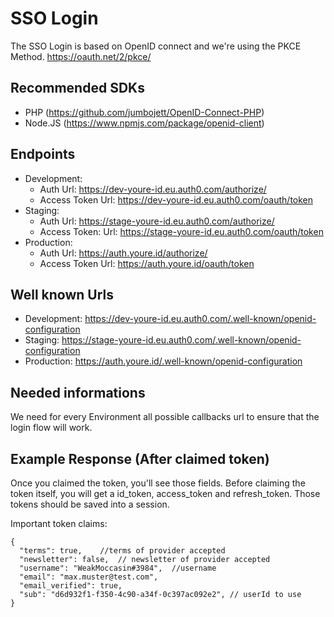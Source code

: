 # SSO Login

The SSO Login is based on OpenID connect and we're using the PKCE Method.
https://oauth.net/2/pkce/

## Recommended SDKs

* PHP (https://github.com/jumbojett/OpenID-Connect-PHP)
* Node.JS (https://www.npmjs.com/package/openid-client)

## Endpoints

* Development:
  * Auth Url: https://dev-youre-id.eu.auth0.com/authorize/
  * Access Token Url: https://dev-youre-id.eu.auth0.com/oauth/token
* Staging:
  * Auth Url: https://stage-youre-id.eu.auth0.com/authorize/
  * Access Token: Url: https://stage-youre-id.eu.auth0.com/oauth/token
* Production:
  * Auth Url: https://auth.youre.id/authorize/
  * Access Token Url: https://auth.youre.id/oauth/token
 
## Well known Urls

* Development: https://dev-youre-id.eu.auth0.com/.well-known/openid-configuration
* Staging: https://stage-youre-id.eu.auth0.com/.well-known/openid-configuration
* Production: https://auth.youre.id/.well-known/openid-configuration

##  Needed informations

We need for every Environment all possible callbacks url to ensure that the login flow will work.

## Example Response (After claimed token)

Once you claimed the token, you'll see those fields. Before claiming the token itself, you will get a id_token, access_token and refresh_token. Those tokens should be saved into a session.

Important token claims:
```
{
  "terms": true,    //terms of provider accepted
  "newsletter": false,  // newsletter of provider accepted
  "username": "WeakMoccasin#3984",  //username 
  "email": "max.muster@test.com",
  "email_verified": true,
  "sub": "d6d932f1-f350-4c90-a34f-0c397ac092e2", // userId to use
}
```
